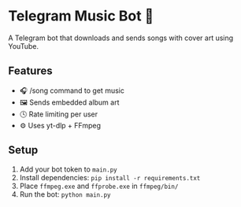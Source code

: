 # Telegram Music Bot 🎵

A Telegram bot that downloads and sends songs with cover art using YouTube.

## Features
- 🎧 /song command to get music
- 🖼️ Sends embedded album art
- 🕓 Rate limiting per user
- ⚙️ Uses yt-dlp + FFmpeg

## Setup
1. Add your bot token to `main.py`
2. Install dependencies: `pip install -r requirements.txt`
3. Place `ffmpeg.exe` and `ffprobe.exe` in `ffmpeg/bin/`
4. Run the bot: `python main.py`
